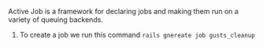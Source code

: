 Active Job is a framework for declaring jobs and making them run on a variety of queuing backends.

1. To create a job we run this command `rails gnereate job gusts_cleanup`